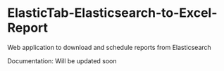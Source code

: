 # ElasticTab-Elasticsearch-to-Excel-Report
Web application to download and schedule reports from Elasticsearch

Documentation: Will be updated soon
